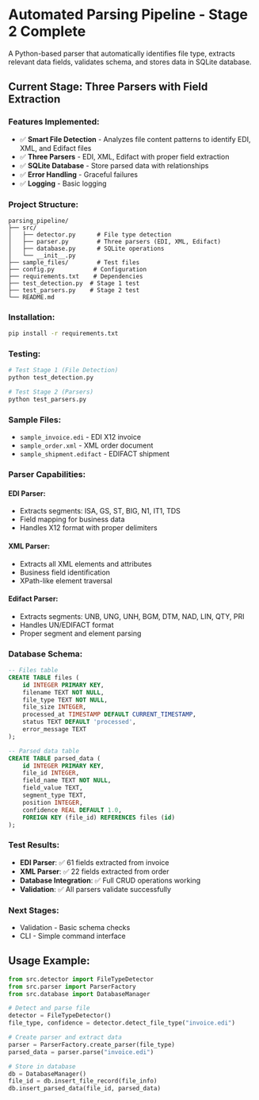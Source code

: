# Automated Parsing Pipeline - Stage 2 Complete

A Python-based parser that automatically identifies file type, extracts relevant data fields, validates schema, and stores data in SQLite database.

## Current Stage: Three Parsers with Field Extraction

### Features Implemented:
- ✅ **Smart File Detection** - Analyzes file content patterns to identify EDI, XML, and Edifact files
- ✅ **Three Parsers** - EDI, XML, Edifact with proper field extraction
- ✅ **SQLite Database** - Store parsed data with relationships
- ✅ **Error Handling** - Graceful failures
- ✅ **Logging** - Basic logging

### Project Structure:
```
parsing_pipeline/
├── src/
│   ├── detector.py      # File type detection
│   ├── parser.py        # Three parsers (EDI, XML, Edifact)
│   ├── database.py      # SQLite operations
│   └── __init__.py
├── sample_files/        # Test files
├── config.py           # Configuration
├── requirements.txt    # Dependencies
├── test_detection.py  # Stage 1 test
├── test_parsers.py    # Stage 2 test
└── README.md
```

### Installation:
```bash
pip install -r requirements.txt
```

### Testing:
```bash
# Test Stage 1 (File Detection)
python test_detection.py

# Test Stage 2 (Parsers)
python test_parsers.py
```

### Sample Files:
- `sample_invoice.edi` - EDI X12 invoice
- `sample_order.xml` - XML order document  
- `sample_shipment.edifact` - EDIFACT shipment

### Parser Capabilities:

#### **EDI Parser:**
- Extracts segments: ISA, GS, ST, BIG, N1, IT1, TDS
- Field mapping for business data
- Handles X12 format with proper delimiters

#### **XML Parser:**
- Extracts all XML elements and attributes
- Business field identification
- XPath-like element traversal

#### **Edifact Parser:**
- Extracts segments: UNB, UNG, UNH, BGM, DTM, NAD, LIN, QTY, PRI
- Handles UN/EDIFACT format
- Proper segment and element parsing

### Database Schema:
```sql
-- Files table
CREATE TABLE files (
    id INTEGER PRIMARY KEY,
    filename TEXT NOT NULL,
    file_type TEXT NOT NULL,
    file_size INTEGER,
    processed_at TIMESTAMP DEFAULT CURRENT_TIMESTAMP,
    status TEXT DEFAULT 'processed',
    error_message TEXT
);

-- Parsed data table
CREATE TABLE parsed_data (
    id INTEGER PRIMARY KEY,
    file_id INTEGER,
    field_name TEXT NOT NULL,
    field_value TEXT,
    segment_type TEXT,
    position INTEGER,
    confidence REAL DEFAULT 1.0,
    FOREIGN KEY (file_id) REFERENCES files (id)
);
```

### Test Results:
- **EDI Parser**: ✅ 61 fields extracted from invoice
- **XML Parser**: ✅ 22 fields extracted from order
- **Database Integration**: ✅ Full CRUD operations working
- **Validation**: ✅ All parsers validate successfully

### Next Stages:
- Validation - Basic schema checks
- CLI - Simple command interface

## Usage Example:
```python
from src.detector import FileTypeDetector
from src.parser import ParserFactory
from src.database import DatabaseManager

# Detect and parse file
detector = FileTypeDetector()
file_type, confidence = detector.detect_file_type("invoice.edi")

# Create parser and extract data
parser = ParserFactory.create_parser(file_type)
parsed_data = parser.parse("invoice.edi")

# Store in database
db = DatabaseManager()
file_id = db.insert_file_record(file_info)
db.insert_parsed_data(file_id, parsed_data)
``` 